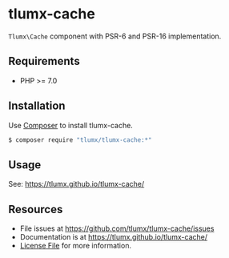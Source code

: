 # tlumx-cache

`Tlumx\Cache` component with PSR-6 and PSR-16 implementation.

## Requirements

* PHP >= 7.0

## Installation

Use [Composer](https://getcomposer.org/) to install tlumx-cache.

```bash
$ composer require "tlumx/tlumx-cache:*"
```

## Usage

See: https://tlumx.github.io/tlumx-cache/


## Resources

- File issues at https://github.com/tlumx/tlumx-cache/issues
- Documentation is at https://tlumx.github.io/tlumx-cache/
- [License File](LICENSE.md) for more information.
